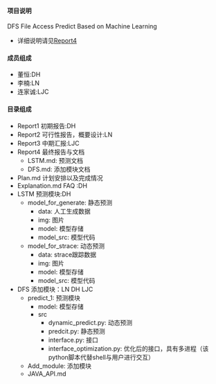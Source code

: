 #### 项目说明
DFS File Access Predict Based on Machine Learning

- 详细说明请见[Report4](./Report4)

#### 成员组成
- 董恒:DH
- 李楠:LN
- 连家诚:LJC

#### 目录组成
- Report1 初期报告:DH
- Report2 可行性报告，概要设计:LN
- Report3 中期汇报:LJC
- Report4 最终报告与文档
  - LSTM.md: 预测文档
  - DFS.md: 添加模块文档
- Plan.md 计划安排以及完成情况
- Explanation.md FAQ :DH
- LSTM 预测模块:DH
  - model_for_generate: 静态预测
    - data: 人工生成数据
    - img: 图片
    - model: 模型存储
    - model_src: 模型代码
  - model_for_strace: 动态预测
    - data: strace跟踪数据
    - img: 图片
    - model: 模型存储
    - model_src: 模型代码
- DFS 添加模块：LN DH LJC
    - predict_1: 预测模块
      - model: 模型存储
      - src
        - dynamic_predict.py: 动态预测
        - predcit.py: 静态预测
        - interface.py: 接口
        - interface_optimization.py: 优化后的接口，具有多进程（该python脚本代替shell与用户进行交互）
    - Add_module: 添加模块
    - JAVA_API.md
